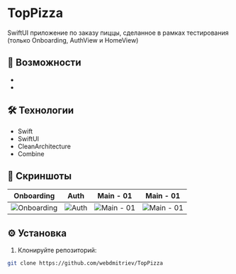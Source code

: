 # TopPizza

SwiftUI приложение по заказу пиццы, сделанное в рамках тестирования (только Onboarding, AuthView и HomeView)

## 🚀 Возможности

-
-

## 🛠 Технологии

- Swift
- SwiftUI
- CleanArchitecture
- Combine

## 📸 Скриншоты
| Onboarding | Auth | Main - 01 | Main - 01 |
|--------------|--------------|--------------|--------------|
| ![Onboarding](https://api.webdmitriev.com/wp-content/uploads/2025/07/toppizza-01-scaled.jpg) | ![Auth](https://api.webdmitriev.com/wp-content/uploads/2025/07/toppizza-02-scaled.jpg) | ![Main - 01](https://api.webdmitriev.com/wp-content/uploads/2025/07/toppizza-03-scaled.jpg) | ![Main - 01](https://api.webdmitriev.com/wp-content/uploads/2025/07/toppizza-04-scaled.jpg) |

## ⚙️ Установка

1. Клонируйте репозиторий:

```bash
git clone https://github.com/webdmitriev/TopPizza
```

